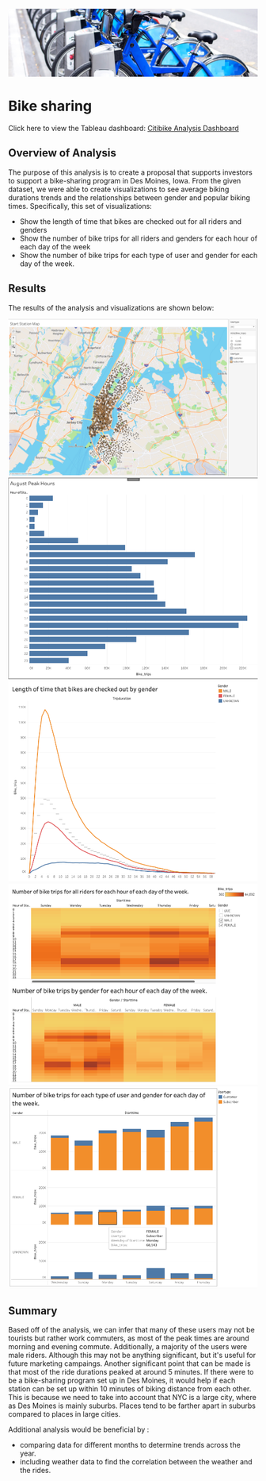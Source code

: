 ![Bikesharing](CityBike.png)

# Bike sharing
Click here to view the Tableau dashboard: [Citibike Analysis Dashboard](https://public.tableau.com/app/profile/richard.b.odell.jr/viz/CitiBikeStory_16635601503250/CitibikeStory?publish=yes "link to dashboard")

## Overview of Analysis
The purpose of this analysis is to create a proposal that supports investors to support a bike-sharing program in Des Moines, Iowa. From the given dataset, we were able to create visualizations to see average biking durations trends and the relationships between gender and popular biking times. Specifically, this set of visualizations:

- Show the length of time that bikes are checked out for all riders and genders
- Show the number of bike trips for all riders and genders for each hour of each day of the week
- Show the number of bike trips for each type of user and gender for each day of the week.

## Results
The results of the analysis and visualizations are shown below:

![Bikesharing](map.png)
![Bikesharing](Aug_peak_hours.png)
![Bikesharing](Q1.png)
![Bikesharing](Q2.png)
![Bikesharing](Q3.png)





## Summary

Based off of the analysis, we can infer that many of these users may not be tourists but rather work commuters, as most of the peak times are around morning and evening commute. Additionally, a majority of the users were male riders. Although this may not be anything significant, but it's useful for future marketing campaings. Another significant point that can be made is that most of the ride durations peaked at around 5 minutes. If there were to be a bike-sharing program set up in Des Moines, it would help if each station can be set up within 10 minutes of biking distance from each other. This is because we need to take into account that NYC is a large city, where as Des Moines is mainly suburbs. Places tend to be farther apart in suburbs compared to places in large cities.

Additional analysis would be beneficial by :

- comparing data for different months to determine trends across the year.
- including weather data to find the correlation between the weather and the rides.
